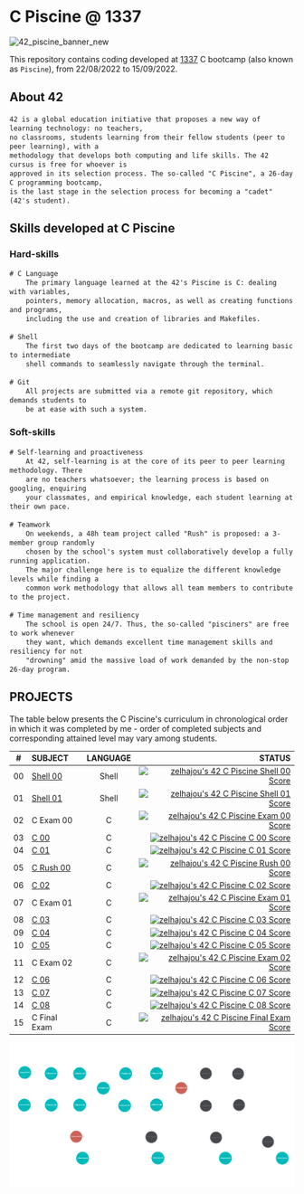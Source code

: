 # C Piscine @ 1337
![42_piscine_banner_new](https://github.com/zelhajou/42Piscine-C/assets/39954629/10d5f727-214e-43b0-9e9f-66a07ff06089)

This repository contains coding developed at [1337](https://www.1337.ma/) C bootcamp (also known as `Piscine`), from 22/08/2022 to 15/09/2022.


## About 42

	42 is a global education initiative that proposes a new way of learning technology: no teachers,
	no classrooms, students learning from their fellow students (peer to peer learning), with a
	methodology that develops both computing and life skills. The 42 cursus is free for whoever is
	approved in its selection process. The so-called "C Piscine", a 26-day C programming bootcamp,
	is the last stage in the selection process for becoming a "cadet" (42's student).
  
  ## Skills developed at C Piscine

### Hard-skills
	# C Language
		The primary language learned at the 42's Piscine is C: dealing with variables,
		pointers, memory allocation, macros, as well as creating functions and programs,
		including the use and creation of libraries and Makefiles.

	# Shell
		The first two days of the bootcamp are dedicated to learning basic to intermediate
		shell commands to seamlessly navigate through the terminal.

	# Git
		All projects are submitted via a remote git repository, which demands students to
		be at ease with such a system.

### Soft-skills
	# Self-learning and proactiveness
		At 42, self-learning is at the core of its peer to peer learning methodology. There
		are no teachers whatsoever; the learning process is based on googling, enquiring
		your classmates, and empirical knowledge, each student learning at their own pace.

	# Teamwork
		On weekends, a 48h team project called "Rush" is proposed: a 3-member group randomly
		chosen by the school's system must collaboratively develop a fully running application.
		The major challenge here is to equalize the different knowledge levels while finding a
		common work methodology that allows all team members to contribute to the project.

	# Time management and resiliency
		The school is open 24/7. Thus, the so-called "pisciners" are free to work whenever
		they want, which demands excellent time management skills and resiliency for not
		"drowning" amid the massive load of work demanded by the non-stop 26-day program.

## PROJECTS

The table below presents the C Piscine's curriculum in chronological order in which it was completed by me - order of completed subjects and corresponding attained level may vary among students.

|#	|SUBJECT			|LANGUAGE	|STATUS									|
|:-:	|:--				|:-:		|--:							 		|
|00	|[Shell 00](./SHELL/shell00)	|Shell		|[![zelhajou's 42 C Piscine Shell 00 Score](https://badge42.vercel.app/api/v2/clbazxfsj00350fjvpd9h5nhf/project/2737771)](https://github.com/JaeSeoKim/badge42)		|
|01	|[Shell 01](./SHELL/shell01)	|Shell		|[![zelhajou's 42 C Piscine Shell 01 Score](https://badge42.vercel.app/api/v2/clbazxfsj00350fjvpd9h5nhf/project/2742042)](https://github.com/JaeSeoKim/badge42)		|
|02	|C Exam 00			|C		|[![zelhajou's 42 C Piscine Exam 00 Score](https://badge42.vercel.app/api/v2/clbazxfsj00350fjvpd9h5nhf/project/2742108)](https://github.com/JaeSeoKim/badge42)		|
|03	|[C 00](./C/C00)		|C		|[![zelhajou's 42 C Piscine C 00 Score](https://badge42.vercel.app/api/v2/clbazxfsj00350fjvpd9h5nhf/project/2744842)](https://github.com/JaeSeoKim/badge42)		|
|04	|[C 01](./C/C01)		|C		|[![zelhajou's 42 C Piscine C 01 Score](https://badge42.vercel.app/api/v2/clbazxfsj00350fjvpd9h5nhf/project/2750388)](https://github.com/JaeSeoKim/badge42)		|
|05	|[C Rush 00](./C/rush01)	|C		|[![zelhajou's 42 C Piscine Rush 00 Score](https://badge42.vercel.app/api/v2/clbazxfsj00350fjvpd9h5nhf/project/2742050)](https://github.com/JaeSeoKim/badge42)		|
|06	|[C 02](./C/C02)		|C		|[![zelhajou's 42 C Piscine C 02 Score](https://badge42.vercel.app/api/v2/clbazxfsj00350fjvpd9h5nhf/project/2752307)](https://github.com/JaeSeoKim/badge42)		|
|07	|C Exam 01			|C		|[![zelhajou's 42 C Piscine Exam 01 Score](https://badge42.vercel.app/api/v2/clbazxfsj00350fjvpd9h5nhf/project/2759780)](https://github.com/JaeSeoKim/badge42)		|
|08	|[C 03](./C/C03)		|C		|[![zelhajou's 42 C Piscine C 03 Score](https://badge42.vercel.app/api/v2/clbazxfsj00350fjvpd9h5nhf/project/2756584)](https://github.com/JaeSeoKim/badge42)		|
|09	|[C 04](./C/C04)		|C		|[![zelhajou's 42 C Piscine C 04 Score](https://badge42.vercel.app/api/v2/clbazxfsj00350fjvpd9h5nhf/project/2764507)](https://github.com/JaeSeoKim/badge42)		|
|10	|[C 05](./C/C05)		|C		|[![zelhajou's 42 C Piscine C 05 Score](https://badge42.vercel.app/api/v2/clbazxfsj00350fjvpd9h5nhf/project/2769065)](https://github.com/JaeSeoKim/badge42)		|
|11	|C Exam 02			|C		|[![zelhajou's 42 C Piscine Exam 02 Score](https://badge42.vercel.app/api/v2/clbazxfsj00350fjvpd9h5nhf/project/2771829)](https://github.com/JaeSeoKim/badge42)		|
|12	|[C 06](./C/C06)		|C		|[![zelhajou's 42 C Piscine C 06 Score](https://badge42.vercel.app/api/v2/clbazxfsj00350fjvpd9h5nhf/project/2767356)](https://github.com/JaeSeoKim/badge42)		|
|13	|[C 07](./C/C07)		|C		|[![zelhajou's 42 C Piscine C 07 Score](https://badge42.vercel.app/api/v2/clbazxfsj00350fjvpd9h5nhf/project/2772280)](https://github.com/JaeSeoKim/badge42)		|
|14	|[C 08](./C/C08)		|C		|[![zelhajou's 42 C Piscine C 08 Score](https://badge42.vercel.app/api/v2/clbazxfsj00350fjvpd9h5nhf/project/2777128)](https://github.com/JaeSeoKim/badge42)		|
|15	|C Final Exam			|C		|[![zelhajou's 42 C Piscine Final Exam Score](https://badge42.vercel.app/api/v2/clbazxfsj00350fjvpd9h5nhf/project/2785590)](https://github.com/JaeSeoKim/badge42)	|


![holygraph](https://github.com/zakelh6/42Piscine-C/blob/main/psc.png)

